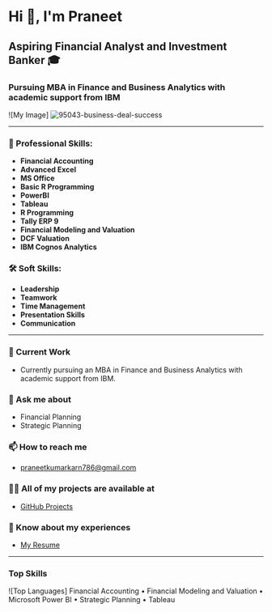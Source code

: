 # Hi 👋, I'm Praneet

## Aspiring Financial Analyst and Investment Banker 🎓 
### Pursuing MBA in Finance and Business Analytics with academic support from IBM 

![My Image] 
![95043-business-deal-success](https://github.com/pran786166/pran786166/assets/123820058/380c893e-b989-421b-8b93-aa3a6a4025f4)

---

### 💼 Professional Skills:                                                
- **Financial Accounting**
- **Advanced Excel**
- **MS Office**
- **Basic R Programming**
- **PowerBI**
- **Tableau**
- **R Programming**
- **Tally ERP 9**
- **Financial Modeling and Valuation**
- **DCF Valuation**
- **IBM Cognos Analytics**

### 🛠️ Soft Skills:
- **Leadership**
- **Teamwork**
- **Time Management**
- **Presentation Skills**
- **Communication**

---

### 🔭 Current Work
- Currently pursuing an MBA in Finance and Business Analytics with academic support from IBM.

### 💬 Ask me about
- Financial Planning
- Strategic Planning

### 📫 How to reach me
- praneetkumarkarn786@gmail.com

### 👨‍💻 All of my projects are available at
- [GitHub Projects](https://github.com/pran786166)

### 📄 Know about my experiences
- [My Resume](https://drive.google.com/file/d/1775HhD8Px2mfDFbGz-rj0dCct70yMKga/view?usp=drive_link)

---

### Top Skills

![Top Languages] Financial Accounting • Financial Modeling and Valuation • Microsoft Power BI • Strategic Planning • Tableau


